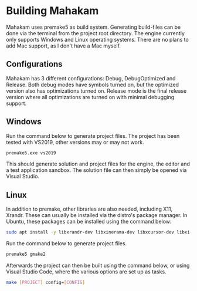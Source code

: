 # Building Mahakam
Mahakam uses premake5 as build system.
Generating build-files can be done via the terminal from the project root directory.
The engine currently only supports Windows and Linux operating systems.
There are no plans to add Mac support, as I don't have a Mac myself.

## Configurations
Mahakam has 3 different configurations: Debug, DebugOptimized and Release.
Both debug modes have symbols turned on, but the optimized version also has optimizations turned on.
Release mode is the final release version where all optimizations are turned on with minimal debugging support.

## Windows
Run the command below to generate project files.
The project has been tested with VS2019, other versions may or may not work.
```bash
premake5.exe vs2019
```

This should generate solution and project files for the engine, the editor and a test application sandbox.
The solution file can then simply be opened via Visual Studio.

## Linux
In addition to premake, other libraries are also needed, including X11, Xrandr.
These can usually be installed via the distro's package manager.
In Ubuntu, these packages can be installed using the command below:
```bash
sudo apt install -y libxrandr-dev libxinerama-dev libxcursor-dev libxi-dev libxext-dev
```

Run the command below to generate project files.
```bash
premake5 gmake2
```

Afterwards the project can then be built using the command below, or using Visual Studio Code, where the various options are set up as tasks.
```bash
make [PROJECT] config=[CONFIG]
```